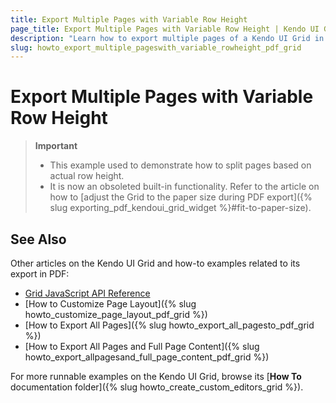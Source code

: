 ```yaml
---
title: Export Multiple Pages with Variable Row Height
page_title: Export Multiple Pages with Variable Row Height | Kendo UI Grid
description: "Learn how to export multiple pages of a Kendo UI Grid in PDF with a varying row height."
slug: howto_export_multiple_pageswith_variable_rowheight_pdf_grid
---
```


# Export Multiple Pages with Variable Row Height


> **Important**
> * This example used to demonstrate how to split pages based on actual row height.
> * It is now an obsoleted built-in functionality. Refer to the article on how to [adjust the Grid to the paper size during PDF export]({% slug exporting_pdf_kendoui_grid_widget %}#fit-to-paper-size).

## See Also

Other articles on the Kendo UI Grid and how-to examples related to its export in PDF:

* [Grid JavaScript API Reference](/api/javascript/ui/grid)
* [How to Customize Page Layout]({% slug howto_customize_page_layout_pdf_grid %})
* [How to Export All Pages]({% slug howto_export_all_pagesto_pdf_grid %})
* [How to Export All Pages and Full Page Content]({% slug howto_export_allpagesand_full_page_content_pdf_grid %})

For more runnable examples on the Kendo UI Grid, browse its [**How To** documentation folder]({% slug howto_create_custom_editors_grid %}).
